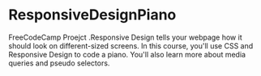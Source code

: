 # ResponsiveDesignPiano
FreeCodeCamp Proejct .Responsive Design tells your webpage how it should look on different-sized screens.  In this course, you'll use CSS and Responsive Design to code a piano. You'll also learn more about media queries and pseudo selectors.
